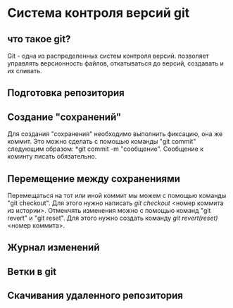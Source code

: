 # Система контроля версий git

## что такое git?

Git - одна из распределенных систем контроля версий. позволяет управлять версионность файлов, откатываться до версий, создавать и их сливать.

## Подготовка репозитория 

## Создание "сохранений" 

Для создания "сохранения" необходимо выполнить фиксацию, она же коммит. Это можно сделать с помощью команды "git commit" следующим образом: *git commit -m "сообщение". Сообщение к коминту писать обязательно.


## Перемещение между сохранениями
Перемещаться на тот или иной коммит мы можем с помощью команды "git checkout". Для этого нужно написать *git checkout* <номер коммита из истории>.
Отменчять изменения можно с помощью команд "git revert" и "git reset". Для этого нужно создать команду *git revert(reset)* <номер коммита>.
## Журнал изменений 

## Ветки в git 

## Скачивания удаленного репозитория 

